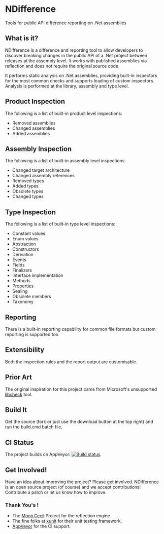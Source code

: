 NDifference
===========

Tools for public API difference reporting on .Net assemblies

## What is it?
NDifference is a difference and reporting tool to allow developers to discover breaking changes in the public 
API of a .Net project between releases at the assembly level. It works with published assemblies via reflection 
and does not require the original source code.

It performs static analysis on .Net assemblies, providing built-in inspectors for the most common checks and 
supports loading of custom inspectors. Analysis is performed at the library, assembly and type level.

## Product Inspection
The following is a list of built-in product level inspections:

* Removed assemblies
* Changed assemblies
* Added assemblies

## Assembly Inspection
The following is a list of built-in assembly level inspections:

* Changed target architecture
* Changed assembly references
* Removed types
* Added types
* Obsolete types
* Changed types

## Type Inspection
The following is a list of built-in type level inspections:

* Constant values
* Enum values
* Abstraction
* Constructors
* Derivation
* Events
* Fields
* Finalizers
* Interface implementation
* Methods
* Properties
* Sealing
* Obsolete members
* Taxonomy

## Reporting
There is a built-in reporting capability for common file formats but custom reporting is supported too.

## Extensibility
Both the inspection rules and the report output are customisable.

## Prior Art
The original inspiration for this project came from Microsoft's unsupported 
[libcheck](http://www.microsoft.com/en-us/download/details.aspx?id=11287) tool.

## Build It
Get the source (fork or just use the download button at the top right) and run the build.cmd batch file.

## CI Status
The project builds on AppVeyor: [![Build status](https://ci.appveyor.com/api/projects/status/j669wh11qrhwbq6b?svg=true)](https://ci.appveyor.com/project/deejaygraham/ndifference).

## Get Involved!
Have an idea about improving the project? Please get involved. NDifference is an open source project (of course) and we accept 
contributions! Contribute a patch or let us know how to improve.

### Thank You's !
* The [Mono.Cecil](http://www.mono-project.com/Cecil) Project for the reflection engine
* The fine folks at [xunit](http://xunit.codeplex.com) for their unit testing framework.
* [AppVeyor](https://appveyor.com/) for the CI support.

